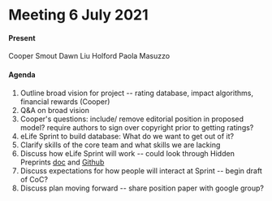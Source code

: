 # Meeting 6 July 2021

#### Present
Cooper Smout
Dawn Liu Holford
Paola Masuzzo

#### Agenda
1. Outline broad vision for project -- rating database, impact algorithms, financial rewards (Cooper)
3. Q&A on broad vision 
4. Cooper's questions: include/ remove editorial position in proposed model? require authors to sign over copyright prior to getting ratings? 
5. eLife Sprint to build database: What do we want to get out of it?
6. Clarify skills of the core team and what skills we are lacking
7. Discuss how eLife Sprint will work -- could look through Hidden Preprints [doc](https://docs.google.com/document/d/1tuoB6Rmqrn4X2aYCr9O9yyBMuxL-Q0dB72VTftcbrvc/edit#heading=h.hitleg3mmlxi) and [Github](https://github.com/HiddenPreprints/web-api)
8. Discuss expectations for how people will interact at Sprint -- begin draft of CoC?
9. Discuss plan moving forward -- share position paper with google group?
